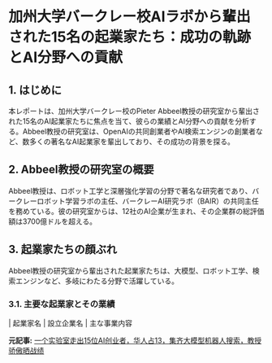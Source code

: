 # 加州大学バークレー校AIラボから輩出された15名の起業家たち：成功の軌跡とAI分野への貢献

## 1. はじめに

本レポートは、加州大学バークレー校のPieter Abbeel教授の研究室から輩出された15名のAI起業家たちに焦点を当て、彼らの業績とAI分野への貢献を分析する。Abbeel教授の研究室は、OpenAIの共同創業者やAI検索エンジンの創業者など、数多くの著名なAI起業家を輩出しており、その成功の背景を探る。

## 2. Abbeel教授の研究室の概要

Abbeel教授は、ロボット工学と深層強化学習の分野で著名な研究者であり、バークレーロボット学習ラボの主任、バークレーAI研究ラボ（BAIR）の共同主任を務めている。彼の研究室からは、12社のAI企業が生まれ、その企業群の総評価額は3700億ドルを超える。

## 3. 起業家たちの顔ぶれ

Abbeel教授の研究室から輩出された起業家たちは、大模型、ロボット工学、検索エンジンなど、多岐にわたる分野で活躍している。

### 3.1. 主要な起業家とその業績

| 起業家名 | 設立企業名 | 主な事業内容 

**元記事:** [一个实验室走出15位AI创业者，华人占13，集齐大模型机器人搜索，教授骄傲晒战绩](https://m.thepaper.cn/newsDetail_forward_30398006)